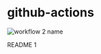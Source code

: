 # github-actions

![workflow 2 name](https://github.com/jpacareu-meli/github-actions/workflows/workflow%202%20name/badge.svg)

README 1